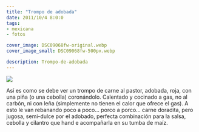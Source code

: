 ```yaml
---
title: "Trompo de adobada"
date: 2011/10/4 8:0:0
tags: 
- mexicana
- fotos

cover_image: DSC09068fw-original.webp
cover_image_small: DSC09068fw-500px.webp

description: Trompo-de-adobada
---
```



[![](DSC09068fw-800px.webp)](DSC09068fw-original.webp)

Así es como se debe ver un trompo de carne al pastor, adobada, roja, con una piña (o una cebolla) coronándolo. Calentado y cocinado a gas, no al carbón, ni con leña (simplemente no tienen el calor que ofrece el gas). A esto le van rebanando poco a poco... porco a porco... carne doradita, pero jugosa, semi-dulce por el adobado, perfecta combinación para la salsa, cebolla y cilantro que hand e acompañarla en su tumba de maíz.

